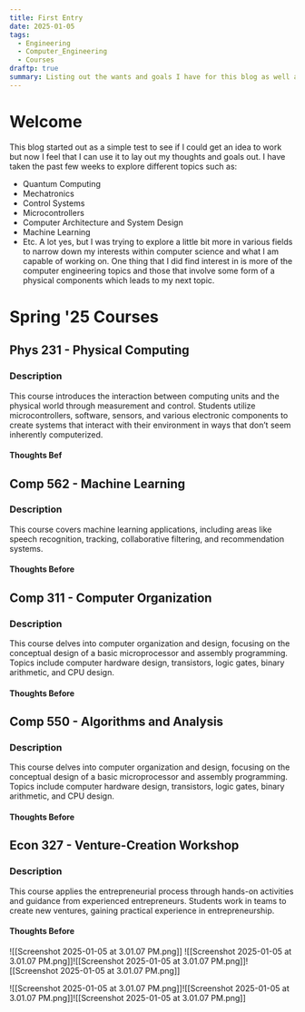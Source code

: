 ```yaml
---
title: First Entry
date: 2025-01-05
tags:
  - Engineering
  - Computer_Engineering
  - Courses
draftp: true
summary: Listing out the wants and goals I have for this blog as well as what i'm learning
---
```

# Welcome
This blog started out as a simple test to see if I could get an idea to work but now I feel that I can use it to lay out my thoughts and goals out. I have taken the past few weeks to explore different topics such as:
* Quantum Computing
* Mechatronics
* Control Systems
* Microcontrollers
* Computer Architecture and System Design
* Machine Learning
* Etc.
A lot yes, but I was trying to explore a little bit more in various fields to narrow down my interests within computer science and what I am capable of working on. One thing that I did find interest in is more of the computer engineering topics and those that involve some form of a physical components which leads to my next topic.

# Spring '25 Courses
## Phys 231 - Physical Computing
### Description
This course introduces the interaction between computing units and the physical world through measurement and control. Students utilize microcontrollers, software, sensors, and various electronic components to create systems that interact with their environment in ways that don’t seem inherently computerized.
#### Thoughts Bef


## Comp 562 - Machine Learning
### Description
This course covers machine learning applications, including areas like speech recognition, tracking, collaborative filtering, and recommendation systems.
#### Thoughts Before
## Comp 311 - Computer Organization
### Description
This course delves into computer organization and design, focusing on the conceptual design of a basic microprocessor and assembly programming. Topics include computer hardware design, transistors, logic gates, binary arithmetic, and CPU design.
#### Thoughts Before
## Comp 550 - Algorithms and Analysis
### Description
This course delves into computer organization and design, focusing on the conceptual design of a basic microprocessor and assembly programming. Topics include computer hardware design, transistors, logic gates, binary arithmetic, and CPU design.
#### Thoughts Before
## Econ 327 - Venture-Creation Workshop
### Description
This course applies the entrepreneurial process through hands-on activities and guidance from experienced entrepreneurs. Students work in teams to create new ventures, gaining practical experience in entrepreneurship.
#### Thoughts Before



![[Screenshot 2025-01-05 at 3.01.07 PM.png]]
![[Screenshot 2025-01-05 at 3.01.07 PM.png]]![[Screenshot 2025-01-05 at 3.01.07 PM.png]]![[Screenshot 2025-01-05 at 3.01.07 PM.png]]


![[Screenshot 2025-01-05 at 3.01.07 PM.png]]![[Screenshot 2025-01-05 at 3.01.07 PM.png]]![[Screenshot 2025-01-05 at 3.01.07 PM.png]]